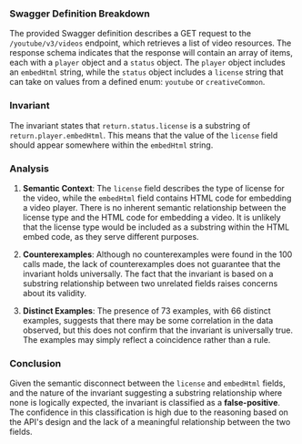 ### Swagger Definition Breakdown
The provided Swagger definition describes a GET request to the `/youtube/v3/videos` endpoint, which retrieves a list of video resources. The response schema indicates that the response will contain an array of items, each with a `player` object and a `status` object. The `player` object includes an `embedHtml` string, while the `status` object includes a `license` string that can take on values from a defined enum: `youtube` or `creativeCommon`.

### Invariant
The invariant states that `return.status.license` is a substring of `return.player.embedHtml`. This means that the value of the `license` field should appear somewhere within the `embedHtml` string.

### Analysis
1. **Semantic Context**: The `license` field describes the type of license for the video, while the `embedHtml` field contains HTML code for embedding a video player. There is no inherent semantic relationship between the license type and the HTML code for embedding a video. It is unlikely that the license type would be included as a substring within the HTML embed code, as they serve different purposes.

2. **Counterexamples**: Although no counterexamples were found in the 100 calls made, the lack of counterexamples does not guarantee that the invariant holds universally. The fact that the invariant is based on a substring relationship between two unrelated fields raises concerns about its validity.

3. **Distinct Examples**: The presence of 73 examples, with 66 distinct examples, suggests that there may be some correlation in the data observed, but this does not confirm that the invariant is universally true. The examples may simply reflect a coincidence rather than a rule.

### Conclusion
Given the semantic disconnect between the `license` and `embedHtml` fields, and the nature of the invariant suggesting a substring relationship where none is logically expected, the invariant is classified as a **false-positive**. The confidence in this classification is high due to the reasoning based on the API's design and the lack of a meaningful relationship between the two fields.

